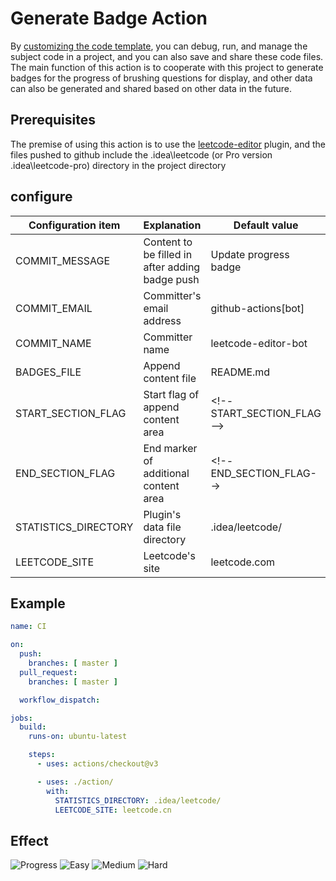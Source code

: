 # Generate Badge Action

By [customizing the code template](https://github.com/shuzijun/leetcode-editor/blob/master/doc/CustomCode.md), you can debug, run, and manage the subject code in a project, and you can also save and share these code files. The main function of this action is to cooperate with this project to generate badges for the progress of brushing questions for display, and other data can also be generated and shared based on other data in the future.

## Prerequisites

The premise of using this action is to use the [leetcode-editor](https://github.com/shuzijun/leetcode-editor) plugin, and the files pushed to github include the .idea\leetcode (or Pro version .idea\leetcode-pro) directory in the project directory

## configure


|  Configuration item    | Explanation                                     |  Default value             |
| ---------------------- |-------------------------------------------------|----------------------------|
| COMMIT_MESSAGE         | Content to be filled in after adding badge push | Update progress badge |
| COMMIT_EMAIL | Committer's email address                       | github-actions[bot] |
| COMMIT_NAME | Committer name                                  | leetcode-editor-bot |
| BADGES_FILE | Append content file                             | README.md |
| START_SECTION_FLAG | Start flag of append content area               | <\!--START_SECTION_FLAG--> |
| END_SECTION_FLAG | End marker of additional content area           | <\!--END_SECTION_FLAG--> |
| STATISTICS_DIRECTORY | Plugin's data file directory                    | .idea/leetcode/ |
| LEETCODE_SITE | Leetcode's site                                 | leetcode.com |

## Example

````yml
name: CI

on:
  push:
    branches: [ master ]
  pull_request:
    branches: [ master ]

  workflow_dispatch:

jobs:
  build:
    runs-on: ubuntu-latest

    steps:
      - uses: actions/checkout@v3

      - uses: ./action/
        with:
          STATISTICS_DIRECTORY: .idea/leetcode/
          LEETCODE_SITE: leetcode.cn
````

## Effect
<!--START_SECTION_FLAG-->
![Progress](https://img.shields.io/static/v1?logo=leetcode&label=Progress&message=175%2F2643&color=brightgreen) ![Easy](https://img.shields.io/static/v1?logo=leetcode&label=Easy&message=57&color=5CB85C) ![Medium](https://img.shields.io/static/v1?logo=leetcode&label=Medium&message=106&color=F0AD4E)  ![Hard](https://img.shields.io/static/v1?logo=leetcode&label=Hard&message=12&color=D9534F)
<!--END_SECTION_FLAG-->
